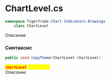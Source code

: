 
# ChartLevel.cs
```csharp
namespace TigerTrade.Chart.Indicators.Drawings  
    class ChartLevel
```

Описание

### Синтаксис
```csharp
public void CopyTheme(ChartLevel chartLevel)
```

<mark style="color:red;">**`chartLevel`**</mark> <mark style="color:yellow;">`ChartLevel`</mark>  
 *Описание*  
  

                    
                    